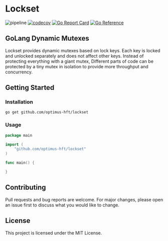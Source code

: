 # Lockset
![pipeline](https://github.com/optimus-hft/lockset/actions/workflows/go-ci.yml/badge.svg)
[![codecov](https://codecov.io/gh/optimus-hft/lockset/branch/main/graph/badge.svg)](#)
[![Go Report Card](https://goreportcard.com/badge/github.com/optimus-hft/lockset)](https://goreportcard.com/report/github.com/optimus-hft/lockset)
[![Go Reference](https://pkg.go.dev/badge/github.com/optimus-hft/lockset.svg)](https://pkg.go.dev/github.com/optimus-hft/lockset)

## GoLang Dynamic Mutexes
Lockset provides dynamic mutexes based on lock keys. Each key is locked and unlocked separately and does not affect other keys.
Instead of protecting everything with a giant mutex, Different parts of code can be protected by a tiny mutex in isolation to provide more throughput and concurrency.

## Getting Started
### Installation
```
go get github.com/optimus-hft/lockset
```

### Usage

```go
package main

import (
	"github.com/optimus-hft/lockset"
)

func main() {

}
```

## Contributing
Pull requests and bug reports are welcome. For major changes, please open an issue first to discuss what you would like to change.

## License
This project is licensed under the MIT License.